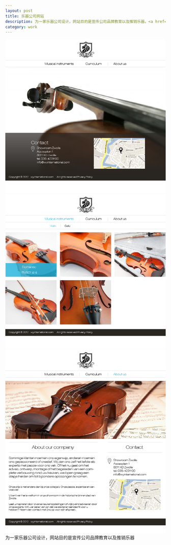 ```yaml
---
layout: post
title: 乐器公司网站
description: 为一家乐器公司设计，网站目的是宣传公司品牌教育以及推销乐器。<a href="/musicweb"><img src="/images/新加波乐器公司/design_1203-01.jpg"></a>
category: work
---
```


<img src="/images/新加波乐器公司/design_1203-01.jpg">
<img src="/images/新加波乐器公司/design_1203-02.jpg">
<img src="/images/新加波乐器公司/design_1203-04.jpg">
为一家乐器公司设计，网站目的是宣传公司品牌教育以及推销乐器
